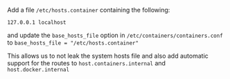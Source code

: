 Add a file `/etc/hosts.container` containing the following:

```
127.0.0.1 localhost
```

and update the `base_hosts_file` option in `/etc/containers/containers.conf` to
`base_hosts_file = "/etc/hosts.container"`

This allows us to not leak the system hosts file and also add automatic support
for the routes to `host.containers.internal` and `host.docker.internal`
